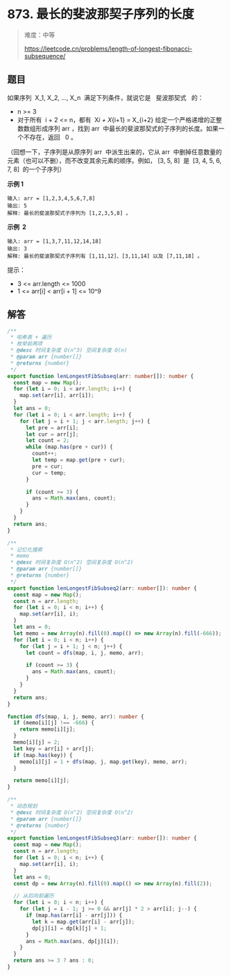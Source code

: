 # 873. 最长的斐波那契子序列的长度

> 难度：中等
>
> https://leetcode.cn/problems/length-of-longest-fibonacci-subsequence/

## 题目

如果序列  X_1, X_2, ..., X_n  满足下列条件，就说它是   斐波那契式   的：

- n >= 3
- 对于所有  i + 2 <= n，都有  X*i + X*{i+1} = X\_{i+2}
  给定一个严格递增的正整数数组形成序列 arr ，找到 arr  中最长的斐波那契式的子序列的长度。如果一个不存在，返回   0 。

（回想一下，子序列是从原序列 arr  中派生出来的，它从 arr  中删掉任意数量的元素（也可以不删），而不改变其余元素的顺序。例如， [3, 5, 8]  是  [3, 4, 5, 6, 7, 8]  的一个子序列）

**示例 1**

```
输入: arr = [1,2,3,4,5,6,7,8]
输出: 5
解释: 最长的斐波那契式子序列为 [1,2,3,5,8] 。
```

**示例  2**

```
输入: arr = [1,3,7,11,12,14,18]
输出: 3
解释: 最长的斐波那契式子序列有 [1,11,12]、[3,11,14] 以及 [7,11,18] 。
```

提示：

- 3 <= arr.length <= 1000
- 1 <= arr[i] < arr[i + 1] <= 10^9

## 解答

```typescript
/**
 * 哈希表 + 遍历
 * 枚举前两项
 * @desc 时间复杂度 O(n^3) 空间复杂度 O(n)
 * @param arr {number[]}
 * @returns {number}
 */
export function lenLongestFibSubseq(arr: number[]): number {
  const map = new Map();
  for (let i = 0; i < arr.length; i++) {
    map.set(arr[i], arr[i]);
  }
  let ans = 0;
  for (let i = 0; i < arr.length; i++) {
    for (let j = i + 1; j < arr.length; j++) {
      let pre = arr[i];
      let cur = arr[j];
      let count = 2;
      while (map.has(pre + cur)) {
        count++;
        let temp = map.get(pre + cur);
        pre = cur;
        cur = temp;
      }

      if (count >= 3) {
        ans = Math.max(ans, count);
      }
    }
  }
  return ans;
}

/**
 * 记忆化搜索
 * memo
 * @desc 时间复杂度 O(n^2) 空间复杂度 O(n^2)
 * @param arr {number[]}
 * @returns {number}
 */
export function lenLongestFibSubseq2(arr: number[]): number {
  const map = new Map();
  const n = arr.length;
  for (let i = 0; i < n; i++) {
    map.set(arr[i], i);
  }
  let ans = 0;
  let memo = new Array(n).fill(0).map(() => new Array(n).fill(-666));
  for (let i = 0; i < n; i++) {
    for (let j = i + 1; j < n; j++) {
      let count = dfs(map, i, j, memo, arr);

      if (count >= 3) {
        ans = Math.max(ans, count);
      }
    }
  }
  return ans;
}

function dfs(map, i, j, memo, arr): number {
  if (memo[i][j] !== -666) {
    return memo[i][j];
  }
  memo[i][j] = 2;
  let key = arr[i] + arr[j];
  if (map.has(key)) {
    memo[i][j] = 1 + dfs(map, j, map.get(key), memo, arr);
  }

  return memo[i][j];
}

/**
 * 动态规划
 * @desc 时间复杂度 O(n^2) 空间复杂度 O(n^2)
 * @param arr {number[]}
 * @returns {number}
 */
export function lenLongestFibSubseq3(arr: number[]): number {
  const map = new Map();
  const n = arr.length;
  for (let i = 0; i < n; i++) {
    map.set(arr[i], i);
  }
  let ans = 0;
  const dp = new Array(n).fill(0).map(() => new Array(n).fill(2));

  // 从后向前遍历
  for (let i = 0; i < n; i++) {
    for (let j = i - 1; j >= 0 && arr[j] * 2 > arr[i]; j--) {
      if (map.has(arr[i] - arr[j])) {
        let k = map.get(arr[i] - arr[j]);
        dp[j][i] = dp[k][j] + 1;
      }
      ans = Math.max(ans, dp[j][i]);
    }
  }
  return ans >= 3 ? ans : 0;
}
```
